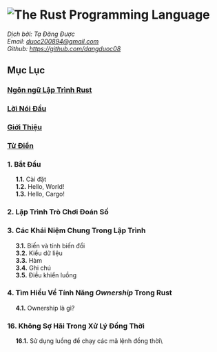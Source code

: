 # ![The Rust Programming Language][cover_img]

*Dịch bởi: Tạ Đăng Được*\
*Email: duoc200894@gmail.com*\
*Github: https://github.com/dangduoc08*

## Mục Lục

### [Ngôn ngữ Lập Trình Rust][the_rust_programming_language]

### [Lời Nói Đầu][foreword]

### [Giới Thiệu][introduction]

### [Từ Điển][dictionary]

### **1.** Bắt Đầu
&nbsp;&nbsp;&nbsp;&nbsp;&nbsp;**1.1.** Cài đặt\
&nbsp;&nbsp;&nbsp;&nbsp;&nbsp;**1.2.** Hello, World!\
&nbsp;&nbsp;&nbsp;&nbsp;&nbsp;**1.3.** Hello, Cargo!

### **2.** Lập Trình Trò Chơi Đoán Số

### **3.** Các Khái Niệm Chung Trong Lập Trình
&nbsp;&nbsp;&nbsp;&nbsp;&nbsp;**3.1.** Biến và tính biến đổi\
&nbsp;&nbsp;&nbsp;&nbsp;&nbsp;**3.2.** Kiểu dữ liệu\
&nbsp;&nbsp;&nbsp;&nbsp;&nbsp;**3.3.** Hàm\
&nbsp;&nbsp;&nbsp;&nbsp;&nbsp;**3.4.** Ghi chú\
&nbsp;&nbsp;&nbsp;&nbsp;&nbsp;**3.5.** Điều khiển luồng

### **4.** Tìm Hiểu Về Tính Năng *Ownership* Trong Rust
&nbsp;&nbsp;&nbsp;&nbsp;&nbsp;**4.1.** Ownership là gì?

### **16.** Không Sợ Hãi Trong Xử Lý Đồng Thời
&nbsp;&nbsp;&nbsp;&nbsp;&nbsp;**16.1.** Sử dụng luồng để chạy các mã lệnh đồng thời\

[cover_img]: book/assets/cover.jpg
[the_rust_programming_language]: book/the_rust_programming_language.md
[foreword]: book/foreword.md
[introduction]: book/introduction.md
[dictionary]: book/dictionary.md